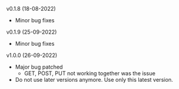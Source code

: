 v0.1.8 (18-08-2022)

* Minor bug fixes

v0.1.9 (25-09-2022)

* Minor bug fixes

v1.0.0 (26-09-2022)

* Major bug patched
  - GET, POST, PUT not working together was the issue
* Do not use later versions anymore. Use only this latest version. 
